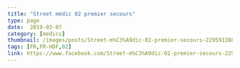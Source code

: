 ```yaml
---
title: "Street médic 02 premier secours"
type: page
date:  2019-03-07
category: [medics]
thumbnail: /images/posts/Street-m%C3%A9dic-02-premier-secours-2295913887357452.jpg
tags: [FR,FR-HDF,02]
link: https://www.facebook.com/Street-m%C3%A9dic-02-premier-secours-2295913887357452/
---
```


